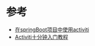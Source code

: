 # 参考

- [在springBoot项目中使用activiti](https://cloud.tencent.com/developer/article/1060019)
- [Activiti十分钟入门教程](http://blog.ikyxxs.com/articles/2016/11/12/1478886097455.html)